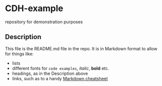 # CDH-example
repository for demonstration purposes

## Description

This file is the README.md file in the repo. It is in Markdown format to allow for things like:

- lists
- different fonts for `code examples`, *italic*, **bold** etc.
- headings, as in the Description above
- links, such as to a handy [Markdown cheatsheet](https://www.markdownguide.org/cheat-sheet/)
